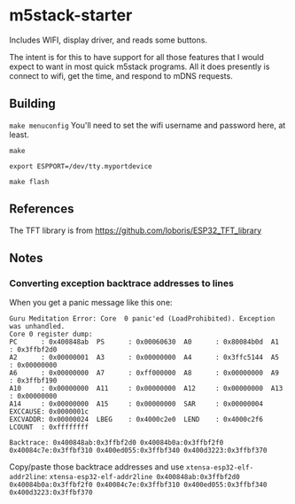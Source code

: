 # m5stack-starter

Includes WIFI, display driver, and reads some buttons.

The intent is for this to have support for all those features that I would
expect to want in most quick m5stack programs. All it does presently
is connect to wifi, get the time, and respond to mDNS requests.

## Building

`make menuconfig` You'll need to set the wifi username and password here, at least. 

`make`

`export ESPPORT=/dev/tty.myportdevice`

`make flash`

## References

The TFT library is from https://github.com/loboris/ESP32_TFT_library

## Notes

### Converting exception backtrace addresses to lines

When you get a panic message like this one: 

```
Guru Meditation Error: Core  0 panic'ed (LoadProhibited). Exception was unhandled.
Core 0 register dump:
PC      : 0x400848ab  PS      : 0x00060630  A0      : 0x80084b0d  A1      : 0x3ffbf2d0
A2      : 0x00000001  A3      : 0x00000000  A4      : 0x3ffc5144  A5      : 0x00000000
A6      : 0x00000000  A7      : 0xff000000  A8      : 0x00000000  A9      : 0x3ffbf190
A10     : 0x00000000  A11     : 0x00000000  A12     : 0x00000000  A13     : 0x00000000
A14     : 0x00000000  A15     : 0x00000000  SAR     : 0x00000004  EXCCAUSE: 0x0000001c
EXCVADDR: 0x00000024  LBEG    : 0x4000c2e0  LEND    : 0x4000c2f6  LCOUNT  : 0xffffffff

Backtrace: 0x400848ab:0x3ffbf2d0 0x40084b0a:0x3ffbf2f0 0x40084c7e:0x3ffbf310 0x400ed055:0x3ffbf340 0x400d3223:0x3ffbf370
```

Copy/paste those backtrace addresses and use `xtensa-esp32-elf-addr2line`:
`xtensa-esp32-elf-addr2line 0x400848ab:0x3ffbf2d0 0x40084b0a:0x3ffbf2f0 0x40084c7e:0x3ffbf310 0x400ed055:0x3ffbf340 0x400d3223:0x3ffbf370`